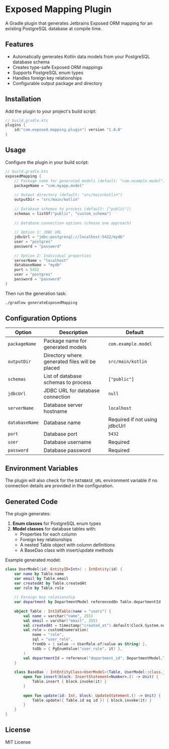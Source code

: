 # Exposed Mapping Plugin

A Gradle plugin that generates Jetbrains Exposed ORM mapping for an existing PostgreSQL database at compile time.

## Features

- Automatically generates Kotlin data models from your PostgreSQL database schema
- Creates type-safe Exposed ORM mappings
- Supports PostgreSQL enum types
- Handles foreign key relationships
- Configurable output package and directory

## Installation

Add the plugin to your project's build script:

```kotlin
// build.gradle.kts
plugins {
    id("com.exposed.mapping.plugin") version "1.0.0"
}
```

## Usage

Configure the plugin in your build script:

```kotlin
// build.gradle.kts
exposedMapping {
    // Package name for generated models (default: "com.example.model")
    packageName = "com.myapp.model"
    
    // Output directory (default: "src/main/kotlin")
    outputDir = "src/main/kotlin"
    
    // Database schemas to process (default: ["public"])
    schemas = listOf("public", "custom_schema")
    
    // Database connection options (choose one approach)
    
    // Option 1: JDBC URL
    jdbcUrl = "jdbc:postgresql://localhost:5432/mydb"
    user = "postgres"
    password = "password"
    
    // Option 2: Individual properties
    serverName = "localhost"
    databaseName = "mydb"
    port = 5432
    user = "postgres"
    password = "password"
}
```

Then run the generation task:

```bash
./gradlew generateExposedMapping
```

## Configuration Options

| Option | Description | Default |
|--------|-------------|---------|
| `packageName` | Package name for generated models | `com.example.model` |
| `outputDir` | Directory where generated files will be placed | `src/main/kotlin` |
| `schemas` | List of database schemas to process | `["public"]` |
| `jdbcUrl` | JDBC URL for database connection | `null` |
| `serverName` | Database server hostname | `localhost` |
| `databaseName` | Database name | Required if not using jdbcUrl |
| `port` | Database port | `5432` |
| `user` | Database username | Required |
| `password` | Database password | Required |

## Environment Variables

The plugin will also check for the `DATABASE_URL` environment variable if no connection details are provided in the configuration.

## Generated Code

The plugin generates:

1. **Enum classes** for PostgreSQL enum types
2. **Model classes** for database tables with:
   - Properties for each column
   - Foreign key relationships
   - A nested Table object with column definitions
   - A BaseDao class with insert/update methods

Example generated model:

```kotlin
class UserModel(id: EntityID<Int>) : IntEntity(id) {
    var name by Table.name
    var email by Table.email
    var createdAt by Table.createdAt
    var role by Table.role
    
    // Foreign key relationship
    var department by DepartmentModel referencedOn Table.departmentId
    
    object Table : IntIdTable(name = "users") {
        val name = varchar("name", 255)
        val email = varchar("email", 255)
        val createdAt = timestamp("created_at").default(Clock.System.now())
        val role = customEnumeration(
            name = "role",
            sql = "user_role",
            fromDb = { value -> UserRole.of(value as String) },
            toDb = { PgEnumValue("user_role", it) },
        )
        val departmentId = reference("department_id", DepartmentModel.Table)
    }
    
    class BaseDao : IntEntityClass<UserModel>(Table, UserModel::class.java, { UserModel(it) }) {
        open fun insert(block: InsertStatement<Number>.() -> Unit) {
            Table.insert { block.invoke(it) }
        }
        
        open fun update(id: Int, block: UpdateStatement.() -> Unit) {
            Table.update({ Table.id eq id }) { block.invoke(it) }
        }
    }
}
```

## License

MIT License